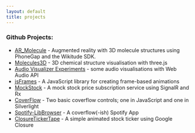 ```yaml
---
layout: default
title: projects
---
```

### Github Projects:
* [AR_Molecule](https://github.com/ianreah/AR_Molecule) - Augmented reality with 3D molecule structures using PhoneGap and the Wikitude SDK.
* [Molecules3D](http://molecules3d.apphb.com/) - 3D chemical structure visualisation with three.js
* [Audio Visualizer Experiments](http://ianreah.com/audio-visualizer-experiments/) - some audio visualisations with Web Audio API
* [jsFrames](http://ianreah.github.com/jsFrames/) - A JavaScript library for creating frame-based animations
* [MockStock](http://mockstock.apphb.com/) - A mock stock price subscription service using SignalR and Rx
* [CoverFlow](http://ianreah.github.com/CoverFlow/) - Two basic coverflow controls; one in JavaScript and one in Silverlight
* [Spotify-LibBrowser](http://ianreah.github.com/Spotify-LibBrowser/) - A coverflow(-ish) Spotify App
* [ClosureTickerTape](http://ianreah.github.com/ClosureTickerTape/) - A simple animated stock ticker using Google Closure
